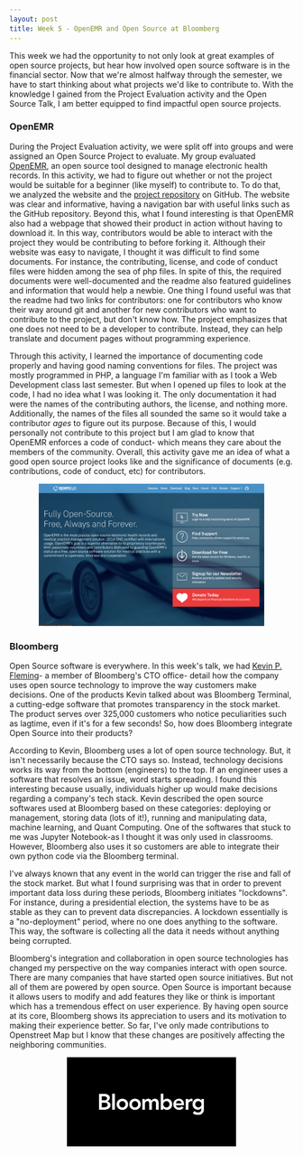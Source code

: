 ```yaml
---
layout: post
title: Week 5 - OpenEMR and Open Source at Bloomberg
---
```


This week we had the opportunity to not only look at great examples of open source projects, but hear how involved open source software is in the financial sector. Now that we're almost halfway through the semester, we have to start thinking about what projects we'd like to contribute to. With the knowledge I gained from the Project Evaluation activity and the Open Source Talk, I am better equipped to find impactful open source projects. 

### OpenEMR
During the Project Evaluation activity, we were split off into groups and were assigned an Open Source Project to evaluate. My group evaluated [OpenEMR](https://www.open-emr.org/), an open source tool designed to manage electronic health records. In this activity, we had to figure out whether or not the project would be suitable for a beginner (like myself) to contribute to. To do that, we analyzed the website and the [project repository](https://github.com/openemr/openemr) on GitHub. The website was clear and informative, having a navigation bar with useful links such as the GitHub repository. Beyond this, what I found interesting is that OpenEMR also had a webpage that showed their product in action without having to download it. In this way, contributors would be able to interact with the project they would be contributing to before forking it. Although their website was easy to navigate, I thought it was difficult to find some documents. For instance, the contributing, license, and code of conduct files were hidden among the sea of php files. In spite of this, the required documents were well-documented and the readme also featured guidelines and information that would help a newbie. One thing I found useful was that the readme had two links for contributors: one for contributors who know their way around git and another for new contributors who want to contribute to the project, but don't know how. The project emphasizes that one does not need to be a developer to contribute. Instead, they can help translate and document pages without programming experience. 

Through this activity, I learned the importance of documenting code properly and having good naming conventions for files. The project was mostly programmed in PHP, a language I'm familiar with as I took a Web Development class last semester. But when I opened up files to look at the code, I had no idea what I was looking it. The only documentation it had were the names of the contributing authors, the license, and nothing more. Additionally, the names of the files all sounded the same so it would take a contributor *ages* to figure out its purpose. Because of this, I would personally not contribute to this project but I am glad to know that OpenEMR enforces a code of conduct- which means they care about the members of the community. Overall, this activity gave me an idea of what a good open source project looks like and the significance of documents (e.g. contributions, code of conduct, etc) for contributors.

<p align = "center"><img src = "../images/openemr.png" width = "400px"></p>

### Bloomberg
Open Source software is everywhere. In this week's talk, we had [Kevin P. Fleming](https://www.linkedin.com/in/kpfleming/)- a member of Bloomberg's CTO office- detail how the company uses open source technology to improve the way customers make decisions. One of the products Kevin talked about was Bloomberg Terminal, a cutting-edge software that promotes transparency in the stock market. The product serves over 325,000 customers who notice peculiarities such as lagtime, even if it's for a few seconds! So, how does Bloomberg integrate Open Source into their products? 

According to Kevin, Bloomberg uses a lot of open source technology. But, it isn't necessarily because the CTO says so. Instead, technology decisions works its way from the bottom (engineers) to the top. If an engineer uses a software that resolves an issue, word starts spreading. I found this interesting because usually, individuals higher up would make decisions regarding a company's tech stack. Kevin described the open source softwares used at Bloomberg based on these categories: deploying or management, storing data (lots of it!), running and manipulating data, machine learning, and Quant Computing. One of the softwares that stuck to me was Jupyter Notebook-as I thought it was only used in classrooms. However, Bloomberg also uses it so customers are able to integrate their own python code via the Bloomberg terminal.

I've always known that any event in the world can trigger the rise and fall of the stock market. But what I found surprising was that in order to prevent important data loss during these periods, Bloomberg initiates "lockdowns". For instance, during a presidential election, the systems have to be as stable as they can to prevent data discrepancies. A lockdown essentially is a "no-deployment" period, where no one does anything to the software. This way, the software is collecting all the data it needs without anything being corrupted. 

Bloomberg's integration and collaboration in open source technologies has changed my perspective on the way companies interact with open source. There are many companies that have started open source initiatives. But not all of them are powered by open source. Open Source is important because it allows users to modify and add features they like or think is important which has a tremendous effect on user experience. By having open source at its core, Bloomberg shows its appreciation to users and its motivation to making their experience better. So far, I've only made contributions to Openstreet Map but I know that these changes are positively affecting the neighboring communities. 

<p align = "center"><img src = "../images/bloom.png" width = "300px"></p>
